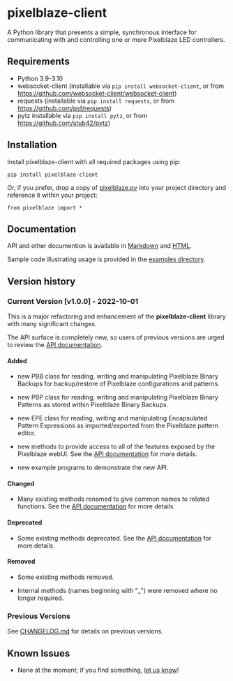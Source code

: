 # pixelblaze-client
A Python library that presents a simple, synchronous interface for communicating with and
controlling one or more Pixelblaze LED controllers. 

## Requirements
- Python 3.9-3.10
- websocket-client (installable via `pip install websocket-client`, or from https://github.com/websocket-client/websocket-client)
- requests (installable via `pip install requests`, or from https://github.com/psf/requests)
- pytz installable via `pip install pytz`, or from https://github.com/stub42/pytz)

## Installation
Install pixelblaze-client with all required packages using pip:

```pip install pixelblaze-client```

Or, if you prefer, drop a copy of [pixelblaze.py](pixelblaze/pixelblaze.py) into your project directory and reference it within your project:

```from pixelblaze import *```

## <a name="documentation"></a>Documentation

API and other documention is available in [Markdown](docs/index.md) and [HTML](https://zranger1.github.io/pixelblaze-client/).

Sample code illustrating usage is provided in the [examples directory](examples/).

## Version history

### Current Version [**v1.0.0**] - 2022-10-01

This is a major refactoring and enhancement of the **pixelblaze-client** library with many significant changes. 

The API surface is completely new, so users of previous versions are urged to review the [API documentation](#documentation).

#### Added

* new PBB class for reading, writing and manipulating Pixelblaze Binary Backups for backup/restore of Pixelblaze configurations and patterns.

* new PBP class for reading, writing and manipulating Pixelblaze Binary Patterns as stored within Pixelblaze Binary Backups.

* new EPE class for reading, writing and manipulating Encapsulated Pattern Expressions as imported/exported from the Pixelblaze pattern editor.

* new methods to provide access to all of the features exposed by the Pixelblaze webUI. See the [API documentation](#documentation) for more details.

* new example programs to demonstrate the new API.

#### Changed

* Many existing methods renamed to give common names to related functions.  See the [API documentation](#documentation) for more details.

#### Deprecated

* Some existing methods deprecated.  See the [API documentation](#documentation) for more details.

#### Removed

* Some existing methods removed.  

* Internal methods (names beginning with "_") were removed where no longer required.

### Previous Versions

See [CHANGELOG.md](CHANGELOG.md) for details on previous versions.

## Known Issues
- None at the moment; if you find something, [let us know](/../../issues/new/choose)!
